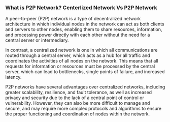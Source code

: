 ### What is P2P Network? Centerlized Network Vs P2P Network

A peer-to-peer (P2P) network is a type of decentralized network architecture in which individual nodes in the network can act as both clients and servers to other nodes, enabling them to share resources, information, and processing power directly with each other without the need for a central server or intermediary.

In contrast, a centralized network is one in which all communications are routed through a central server, which acts as a hub for all traffic and coordinates the activities of all nodes on the network. This means that all requests for information or resources must be processed by the central server, which can lead to bottlenecks, single points of failure, and increased latency.

P2P networks have several advantages over centralized networks, including greater scalability, resilience, and fault tolerance, as well as increased privacy and security due to the lack of a central point of control or vulnerability. However, they can also be more difficult to manage and secure, and may require more complex protocols and algorithms to ensure the proper functioning and coordination of nodes within the network.
